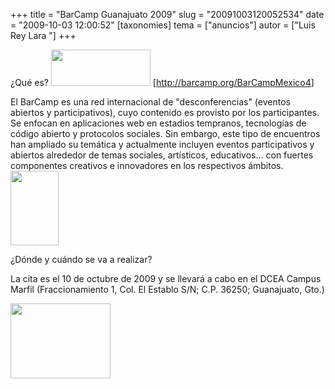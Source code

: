+++
title = "BarCamp Guanajuato 2009"
slug = "20091003120052534"
date = "2009-10-03 12:00:52"
[taxonomies]
tema = ["anuncios"]
autor = ["Luis Rey Lara "]
+++

¿Qué es?
<a href="http://www.glib.org.mx/images/articles/20091003120052534_1_original.jpg" title="Ver imagen sin proporción"><img width="159" height="58" src="http://www.glib.org.mx/images/articles/20091003120052534_1.jpg" alt=""></a>
\[<a href="http://barcamp.org/BarCampMexico4">http://barcamp.org/BarCampMexico4</a>\]

El BarCamp es una red internacional de "desconferencias" (eventos
abiertos y participativos), cuyo contenido es provisto por los
participantes. Se enfocan en aplicaciones web en estadios tempranos,
tecnologías de código abierto y protocolos sociales. Sin embargo, este
tipo de encuentros han ampliado su temática y actualmente incluyen
eventos participativos y abiertos alrededor de temas sociales,
artísticos, educativos… con fuertes componentes creativos e innovadores
en los respectivos ámbitos.
<a href="http://www.glib.org.mx/images/articles/20091003120052534_2_original.jpg" title="Ver imagen sin proporción"><img width="77" height="119" src="http://www.glib.org.mx/images/articles/20091003120052534_2.jpg" alt=""></a>

<!-- more -->
¿Dónde y cuándo se va a realizar?

La cita es el 10 de octubre de 2009 y se llevará a cabo en el DCEA
Campus Marfil (Fraccionamiento 1, Col. El Establo S/N; C.P. 36250;
Guanajuato, Gto.)

<a href="http://www.glib.org.mx/images/articles/20091003120052534_3_original.jpg" title="Ver imagen sin proporción"><img width="160" height="120" src="http://www.glib.org.mx/images/articles/20091003120052534_3.jpg" alt=""></a>

